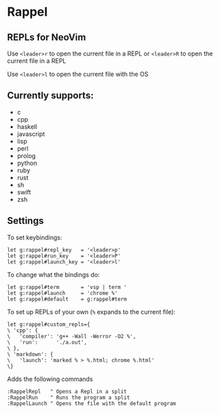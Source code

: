 # Rappel
## REPLs for NeoVim

Use ```<leader>r``` to open the current file in a REPL
or ```<leader>R``` to open the current file in a REPL

Use ```<leader>l``` to open the current file with the OS

## Currently supports:
- c
- cpp
- haskell
- javascript
- lisp
- perl
- prolog
- python
- ruby
- rust
- sh
- swift
- zsh

## Settings

To set keybindings:
```
let g:rappel#repl_key   = '<leader>p'
let g:rappel#run_key    = '<leader>P'
let g:rappel#launch_key = '<leader>l'
```

To change what the bindings do:
```
let g:rappel#term       = 'vsp | term '
let g:rappel#launch     = 'chrome %'
let g:rappel#default    = g:rappel#term

```

To set up REPLs of your own (```%``` expands to the current file):
```
let g:rappel#custom_repls={
\ 'cpp': {
\   'compiler': 'g++ -Wall -Werror -O2 %',
\   'run':      './a.out',
\ },
\ 'markdown': {
\   'launch': 'marked % > %.html; chrome %.html'
\}
```

Adds the following commands

```
:RappelRepl   " Opens a Repl in a split
:RappelRun    " Runs the program a split
:RappelLaunch " Opens the file with the default program
```
